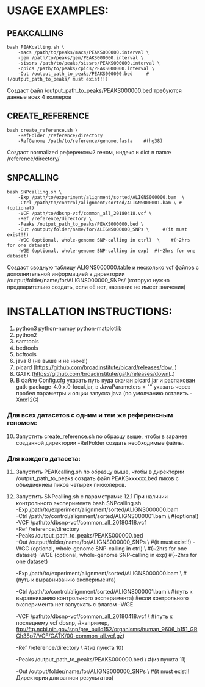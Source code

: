 # USAGE EXAMPLES:
## PEAKCALLING

	bash PEAKcalling.sh \
		-macs /path/to/peaks/macs/PEAKS000000.interval \
		-gem /path/to/peaks/gem/PEAKS000000.interval \
		-sissrs /path/to/peaks/sissrs/PEAKS000000.interval \
		-cpics /path/to/peaks/cpics/PEAKS000000.interval \
		-Out /output_path_to_peaks/PEAKS000000.bed     #(/output_path_to_peaks/ must exist!!)
		
Создаст файл /output_path_to_peaks/PEAKS000000.bed
требуются данные всех 4 коллеров


## CREATE_REFERENCE

    bash create_reference.sh \
        -RefFolder /reference/directory
        -RefGenome /path/to/reference/genome.fasta    #(hg38)
        
Создаст normalized референсный геном, индекс и dict в папке /reference/directory/

## SNPCALLING

	bash SNPcalling.sh \
		-Exp /path/to/experiment/alignment/sorted/ALIGNS000000.bam  \
		-Ctrl /path/to/control/alignment/sorted/ALIGNS000001.bam \ #(optional)
		-VCF /path/to/dbsnp-vcf/common_all_20180418.vcf \
		-Ref /reference/directory \
		-Peaks /output_path_to_peaks/PEAKS000000.bed \
		-Out /output/folder/name/for/ALIGNS000000_SNPs \     #(it must exist!!)
		-WGC (optional, whole-genome SNP-calling in ctrl)  \    #(~2hrs for one dataset)
		-WGE (optional, whole-genome SNP-calling in exp)  #(~2hrs for one dataset)
		
Создаст сводную таблицу ALIGNS000000.table и несколько vcf файлов с дополнительной информацией в директории /output/folder/name/for/ALIGNS000000_SNPs/ (которую нужно предварительно создать, если её нет, название не имеет значения)

# INSTALLATION INSTRUCTIONS:

1. python3
	python-numpy
	python-matplotlib
2. python2
3. samtools
4. bedtools
5. bcftools
6. java 8 (не выше и не ниже!)
7. picard (https://github.com/broadinstitute/picard/releases/dow..)
8. GATK (https://github.com/broadinstitute/gatk/releases/downl..)
9. В файле Config.cfg указать путь куда скачан picard.jar и распакован gatk-package-4.0.x.0-local.jar, в JavaParameters = "" указать через пробел параметры и опции запуска java (по умолчанию оставить -Xmx12G)

### Для всех датасетов с одним и тем же референсным геномом:

10. Запустить create_reference.sh по образцу выше, чтобы в заранее созданной директории -RefFolder создать необходимые файлы.

### Для каждого датасета:

11. Запустить PEAKcalling.sh по образцу выше, чтобы в директории /output_path_to_peaks создать файл PEAKSхххххх.bed пиков с объедиением пиков четырех пикколеров.
12. Запустить SNPcalling.sh с параметрами:
 12.1 При наличии контрольного эксперимента
bash SNPcalling.sh \
	-Exp /path/to/experiment/alignment/sorted/ALIGNS000000.bam  \
	-Ctrl /path/to/control/alignment/sorted/ALIGNS000001.bam \ #(optional)
	-VCF /path/to/dbsnp-vcf/common_all_20180418.vcf \
	-Ref /reference/directory \
	-Peaks /output_path_to_peaks/PEAKS000000.bed \
	-Out /output/folder/name/for/ALIGNS000000_SNPs \     #(it must exist!!)
	-WGC (optional, whole-genome SNP-calling in ctrl)  \    #(~2hrs for one dataset)
	-WGE (optional, whole-genome SNP-calling in exp)  #(~2hrs for one dataset)

	-Exp /path/to/experiment/alignment/sorted/ALIGNS000000.bam  \    #(путь к выравниванию эксперимента)
	
	-Ctrl /path/to/control/alignment/sorted/ALIGNS000001.bam \    #(путь к выравниванию контрольного эксперимента)
		#если контрольного эксперимента нет запускать с флагом -WGE
	
	-VCF /path/to/dbsnp-vcf/common_all_20180418.vcf \    #(путь к последнему vcf dbsnp,
	#например, ftp://ftp.ncbi.nih.gov/snp/pre_build152/organisms/human_9606_b151_GRCh38p7/VCF/GATK/00-common_all.vcf.gz)
	
	-Ref /reference/directory \    #(из пункта 10)
	
	-Peaks /output_path_to_peaks/PEAKS000000.bed \    #(из пункта 11)
	
	-Out /output/folder/name/for/ALIGNS000000_SNPs \     #(it must exist!! Директория для записи результатов)
